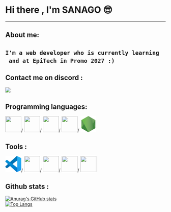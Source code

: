 # Hi there , I'm SANAGO 😎
---
## About me:


`I'm a web developer who is currently learning`<br>
` and at EpiTech in Promo 2027 :)`
---

## Contact me on discord :
<img src="https://discord.c99.nl/widget/theme-3/707863977493004399.png">

## Programming languages:
<p>
<img src="https://pluspng.com/img-png/logo-javascript-png-javascript-tutorials-400.png" height=50px width=50px>/
<img src="https://logodownload.org/wp-content/uploads/2016/10/html5-logo-8.png" height=50px width=50px>/
<img src="https://cdn1.iconfinder.com/data/icons/logotypes/32/badge-css-3-512.png" height=50px width=50px>/
<img src="https://sass-lang.com/assets/img/styleguide/seal-color-aef0354c.png" height=50px width=50px>/
<img src="https://raw.githubusercontent.com/github/explore/master/topics/nodejs/nodejs.png" height=50px width=50px>
</p>

## Tools :

<p>
<img src="https://raw.githubusercontent.com/github/explore/master/topics/visual-studio-code/visual-studio-code.png" height=50px width=50px>/
<img src="https://visualstudio.microsoft.com/wp-content/uploads/2021/10/Product-Icon.svg" height=50px width=50px>/
<img src="https://cdn4.iconfinder.com/data/icons/social-media-and-logos-11/32/Logo_Github-512.png" height=50px width=50px>/
<img src="https://www.svgrepo.com/show/331488/mongodb.svg" height=50px width=50px>/
<img src="https://logosandtypes.com/wp-content/uploads/2020/11/npm.svg" height=50px width=50px>
</p>

## Github stats :
[![Anurag's GitHub stats](https://github-readme-stats.vercel.app/api?username=SANAGOdev&show_icons=true&include_all_commits=true&count_private=true&theme=tokyonight)](https://github.com/anuraghazra/github-readme-stats)<br>
[![Top Langs](https://github-readme-stats.vercel.app/api/top-langs/?username=SANAGOdev&&theme=tokyonight&layout=compact&langs_count=10)](https://github.com/anuraghazra/github-readme-stats)<br>
